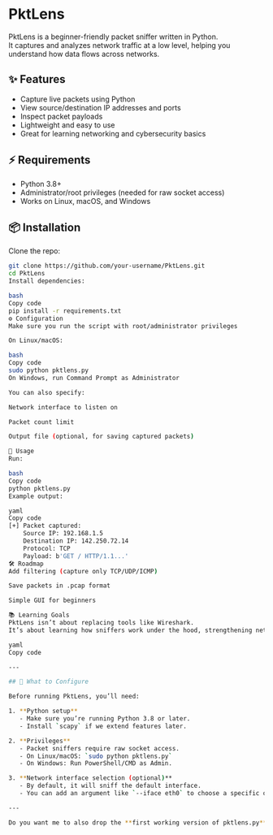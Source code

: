# PktLens

PktLens is a beginner-friendly packet sniffer written in Python.  
It captures and analyzes network traffic at a low level, helping you understand how data flows across networks.

## ✨ Features
- Capture live packets using Python
- View source/destination IP addresses and ports
- Inspect packet payloads
- Lightweight and easy to use
- Great for learning networking and cybersecurity basics

## ⚡ Requirements
- Python 3.8+
- Administrator/root privileges (needed for raw socket access)
- Works on Linux, macOS, and Windows

## 📦 Installation
Clone the repo:
```bash
git clone https://github.com/your-username/PktLens.git
cd PktLens
Install dependencies:

bash
Copy code
pip install -r requirements.txt
⚙️ Configuration
Make sure you run the script with root/administrator privileges

On Linux/macOS:

bash
Copy code
sudo python pktlens.py
On Windows, run Command Prompt as Administrator

You can also specify:

Network interface to listen on

Packet count limit

Output file (optional, for saving captured packets)

🚀 Usage
Run:

bash
Copy code
python pktlens.py
Example output:

yaml
Copy code
[+] Packet captured:
    Source IP: 192.168.1.5
    Destination IP: 142.250.72.14
    Protocol: TCP
    Payload: b'GET / HTTP/1.1...'
🛠️ Roadmap
Add filtering (capture only TCP/UDP/ICMP)

Save packets in .pcap format

Simple GUI for beginners

📚 Learning Goals
PktLens isn’t about replacing tools like Wireshark.
It’s about learning how sniffers work under the hood, strengthening networking knowledge, and building a strong cybersecurity foundation.

yaml
Copy code

---

## 🔹 What to Configure  

Before running PktLens, you’ll need:  

1. **Python setup**  
   - Make sure you’re running Python 3.8 or later.  
   - Install `scapy` if we extend features later.  

2. **Privileges**  
   - Packet sniffers require raw socket access.  
   - On Linux/macOS: `sudo python pktlens.py`  
   - On Windows: Run PowerShell/CMD as Admin.  

3. **Network interface selection (optional)**  
   - By default, it will sniff the default interface.  
   - You can add an argument like `--iface eth0` to choose a specific one.  

---

Do you want me to also drop the **first working version of pktlens.py** (step-by-step explained, not a messy script) so you can immediately test and commit it?

